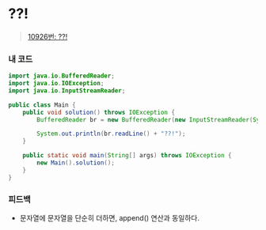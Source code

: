 # ??!

> [10926번: ??!](https://www.acmicpc.net/problem/10926)

### 내 코드

```java
import java.io.BufferedReader;
import java.io.IOException;
import java.io.InputStreamReader;

public class Main {
    public void solution() throws IOException {
        BufferedReader br = new BufferedReader(new InputStreamReader(System.in));

        System.out.println(br.readLine() + "??!");
    }

    public static void main(String[] args) throws IOException {
        new Main().solution();
    }
}
```

### 피드백

* 문자열에 문자열을 단순히 더하면, append() 연산과 동일하다.